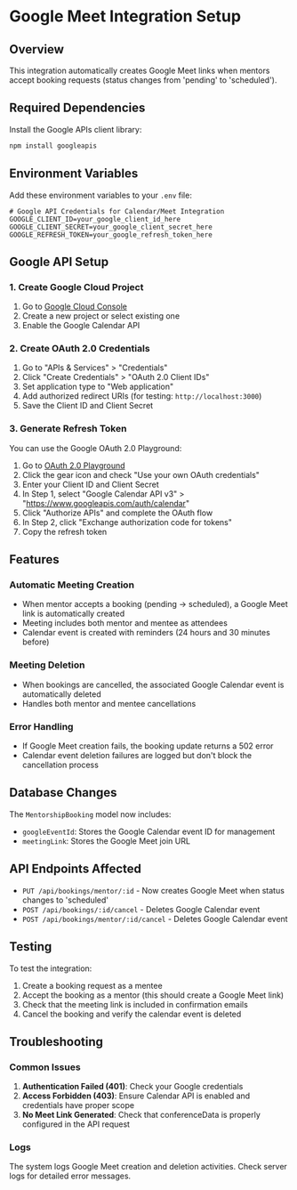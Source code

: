 # Google Meet Integration Setup

## Overview
This integration automatically creates Google Meet links when mentors accept booking requests (status changes from 'pending' to 'scheduled').

## Required Dependencies

Install the Google APIs client library:
```bash
npm install googleapis
```

## Environment Variables

Add these environment variables to your `.env` file:

```env
# Google API Credentials for Calendar/Meet Integration
GOOGLE_CLIENT_ID=your_google_client_id_here
GOOGLE_CLIENT_SECRET=your_google_client_secret_here
GOOGLE_REFRESH_TOKEN=your_google_refresh_token_here
```

## Google API Setup

### 1. Create Google Cloud Project
1. Go to [Google Cloud Console](https://console.cloud.google.com/)
2. Create a new project or select existing one
3. Enable the Google Calendar API

### 2. Create OAuth 2.0 Credentials
1. Go to "APIs & Services" > "Credentials"
2. Click "Create Credentials" > "OAuth 2.0 Client IDs"
3. Set application type to "Web application"
4. Add authorized redirect URIs (for testing: `http://localhost:3000`)
5. Save the Client ID and Client Secret

### 3. Generate Refresh Token
You can use the Google OAuth 2.0 Playground:
1. Go to [OAuth 2.0 Playground](https://developers.google.com/oauthplayground/)
2. Click the gear icon and check "Use your own OAuth credentials"
3. Enter your Client ID and Client Secret
4. In Step 1, select "Google Calendar API v3" > "https://www.googleapis.com/auth/calendar"
5. Click "Authorize APIs" and complete the OAuth flow
6. In Step 2, click "Exchange authorization code for tokens"
7. Copy the refresh token

## Features

### Automatic Meeting Creation
- When mentor accepts a booking (pending → scheduled), a Google Meet link is automatically created
- Meeting includes both mentor and mentee as attendees
- Calendar event is created with reminders (24 hours and 30 minutes before)

### Meeting Deletion
- When bookings are cancelled, the associated Google Calendar event is automatically deleted
- Handles both mentor and mentee cancellations

### Error Handling
- If Google Meet creation fails, the booking update returns a 502 error
- Calendar event deletion failures are logged but don't block the cancellation process

## Database Changes

The `MentorshipBooking` model now includes:
- `googleEventId`: Stores the Google Calendar event ID for management
- `meetingLink`: Stores the Google Meet join URL

## API Endpoints Affected

- `PUT /api/bookings/mentor/:id` - Now creates Google Meet when status changes to 'scheduled'
- `POST /api/bookings/:id/cancel` - Deletes Google Calendar event
- `POST /api/bookings/mentor/:id/cancel` - Deletes Google Calendar event

## Testing

To test the integration:
1. Create a booking request as a mentee
2. Accept the booking as a mentor (this should create a Google Meet link)
3. Check that the meeting link is included in confirmation emails
4. Cancel the booking and verify the calendar event is deleted

## Troubleshooting

### Common Issues
1. **Authentication Failed (401)**: Check your Google credentials
2. **Access Forbidden (403)**: Ensure Calendar API is enabled and credentials have proper scope
3. **No Meet Link Generated**: Check that conferenceData is properly configured in the API request

### Logs
The system logs Google Meet creation and deletion activities. Check server logs for detailed error messages. 